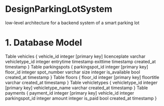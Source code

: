 # DesignParkingLotSystem
low-level architecture for a backend system of a smart parking lot
# 1. Database Model

Table vehicles {
  vehicle_id integer [primary key]
  licenceplate varchar
  vehicletype_id integer
  entrytime timestamp
  exittime timestamp
  created_at timestamp
}
Table parkingspots {
  parkingspot_id integer [primary key]
  floor_id integer
  spot_number varchar
  size integer
  is_available bool
  created_at timestamp
}
Table floors {
  floor_id integer [primary key]
  floortitle varchar
  created_at timestamp
}
Table vehicletypes {
  vehicletype_id integer [primary key]
  vehicletype_name varchar
  created_at timestamp
}
Table payments {
  payment_id integer [primary key]
  vehicle_id integer
  parkingspot_id integer
  amount integer
  is_paid bool
  created_at timestamp
}
